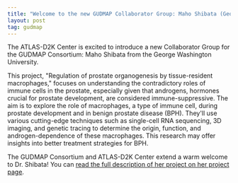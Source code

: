 ```yaml
---
title: "Welcome to the new GUDMAP Collaborator Group: Maho Shibata (George Washington University)"
layout: post
tag: gudmap
---
```


The ATLAS-D2K Center is excited to introduce a new Collaborator Group for the GUDMAP Consortium: Maho Shibata from the George Washington University.

 This project, "Regulation of prostate organogenesis by tissue-resident macrophages," focuses on understanding the contradictory roles of immune cells in the prostate, especially given that androgens, hormones crucial for prostate development, are considered immune-suppressive. The aim is to explore the role of macrophages, a type of immune cell, during prostate development and in benign prostate disease (BPH). They'll use various cutting-edge techniques such as single-cell RNA sequencing, 3D imaging, and genetic tracing to determine the origin, function, and androgen-dependence of these macrophages. This research may offer insights into better treatment strategies for BPH.

 The GUDMAP Consortium and ATLAS-D2K Center extend a warm welcome to Dr. Shibata! You can [read the full description of her project on her project page](https://www.gudmap.org/projects/gudmap4/shibata-group/).

